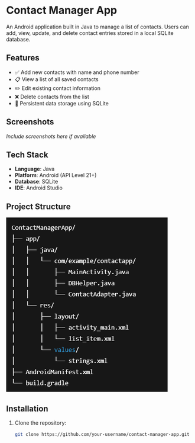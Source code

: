 # Contact Manager App

An Android application built in Java to manage a list of contacts. Users can add, view, update, and delete contact entries stored in a local SQLite database.

## Features

- ✅ Add new contacts with name and phone number
- 📋 View a list of all saved contacts
- ✏️ Edit existing contact information
- ❌ Delete contacts from the list
- 🧠 Persistent data storage using SQLite

## Screenshots

*Include screenshots here if available*

## Tech Stack

- **Language**: Java
- **Platform**: Android (API Level 21+)
- **Database**: SQLite
- **IDE**: Android Studio

## Project Structure

![Alt Text](https://github.com/DinukaRasanjana/My-Contact-App/blob/33699e08071d0318b777b051f2f01c224985d533/Screenshot%202025-06-03%20111121.png)

## Installation

1. Clone the repository:

   ```bash
   git clone https://github.com/your-username/contact-manager-app.git



